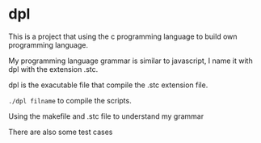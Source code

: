 # dpl
This is a project that using the c programming language to build own programming language.

My programming language grammar is similar to javascript, I name it with dpl with the extension .stc. 

dpl is the exacutable file that compile the .stc extension file.

`./dpl filname` to compile the scripts.

Using the makefile and .stc file to understand my grammar

There are also some test cases

```

```

